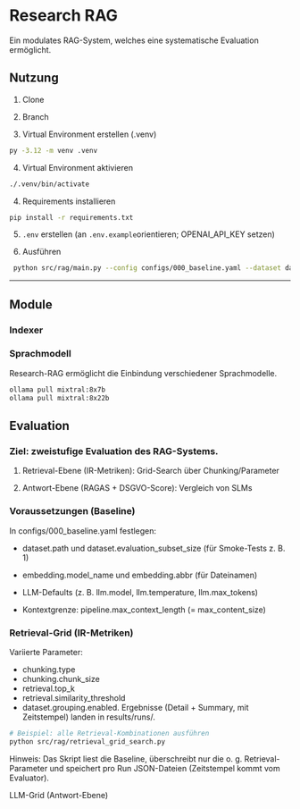 # Research RAG

Ein modulates RAG-System, welches eine systematische Evaluation ermöglicht.

## Nutzung

1. Clone

2. Branch

3. Virtual Environment erstellen (.venv)

```bash
py -3.12 -m venv .venv
```

4. Virtual Environment aktivieren

```bash
./.venv/bin/activate
```

4. Requirements installieren

```bash
pip install -r requirements.txt
```

5. `.env` erstellen (an `.env.example`orientieren; OPENAI_API_KEY setzen)

6. Ausführen

```bash
 python src/rag/main.py --config configs/000_baseline.yaml --dataset data/output/dsgvo_crawled_2025-08-20_1824.jsonl --num-qa 5
 ```

---

## Module

### Indexer

### Sprachmodell

Research-RAG ermöglicht die Einbindung verschiedener Sprachmodelle.

```bash
ollama pull mixtral:8x7b
ollama pull mixtral:8x22b
```


## Evaluation

### Ziel: zweistufige Evaluation des RAG-Systems.

1. Retrieval-Ebene (IR-Metriken): Grid-Search über Chunking/Parameter

2. Antwort-Ebene (RAGAS + DSGVO-Score): Vergleich von SLMs

### Voraussetzungen (Baseline)

In configs/000_baseline.yaml festlegen:

- dataset.path und dataset.evaluation_subset_size (für Smoke-Tests z. B. 1) 

- embedding.model_name und embedding.abbr (für Dateinamen) 

- LLM-Defaults (z. B. llm.model, llm.temperature, llm.max_tokens) 

- Kontextgrenze: pipeline.max_context_length (= max_content_size) 

### Retrieval-Grid (IR-Metriken)

Variierte Parameter:
- chunking.type
- chunking.chunk_size
- retrieval.top_k
- retrieval.similarity_threshold
- dataset.grouping.enabled.
Ergebnisse (Detail + Summary, mit Zeitstempel) landen in results/runs/. 

```bash
# Beispiel: alle Retrieval-Kombinationen ausführen
python src/rag/retrieval_grid_search.py
```

Hinweis: Das Skript liest die Baseline, überschreibt nur die o. g. Retrieval-Parameter und speichert pro Run JSON-Dateien (Zeitstempel kommt vom Evaluator). 

LLM-Grid (Antwort-Ebene)